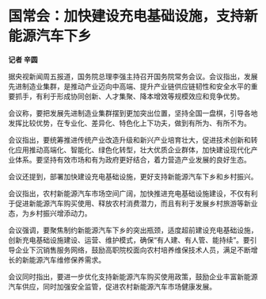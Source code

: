 # 国常会：加快建设充电基础设施，支持新能源汽车下乡

**记者 辛圆**

据央视新闻周五报道，国务院总理李强主持召开国务院常务会议。会议指出，发展先进制造业集群，是推动产业迈向中高端、提升产业链供应链韧性和安全水平的重要抓手，有利于形成协同创新、人才集聚、降本增效等规模效应和竞争优势。

会议称，要把发展先进制造业集群摆到更加突出位置，坚持全国一盘棋，引导各地发挥比较优势，在专业化、差异化、特色化上下功夫，做到有所为、有所不为。

会议指出，要统筹推进传统产业改造升级和新兴产业培育壮大，促进技术创新和转化应用推动高端化、智能化、绿色化转型，壮大优质企业群体，加快建设现代化产业体系。要坚持有效市场和有为政府更好结合，着力营造产业发展的良好生态。

会议还提到，部署加快建设充电基础设施，更好支持新能源汽车下乡和乡村振兴。

会议指出，农村新能源汽车市场空间广阔，加快推进充电基础设施建设，不仅有利于促进新能源汽车购买使用、释放农村消费潜力，而且有利于发展乡村旅游等新业态，为乡村振兴增添动力。

会议强调，要聚焦制约新能源汽车下乡的突出瓶颈，适度超前建设充电基础设施，创新充电基础设施建设、运营、维护模式，确保“有人建、有人管、能持续”。要引导企业下沉销售服务网络，鼓励高职院校面向农村培养维保技术人员，满足不断增长的新能源汽车维修保养需求。

会议同时指出，要进一步优化支持新能源汽车购买使用政策，鼓励企业丰富新能源汽车供应，同时加强安全监管，促进农村新能源汽车市场健康发展。

